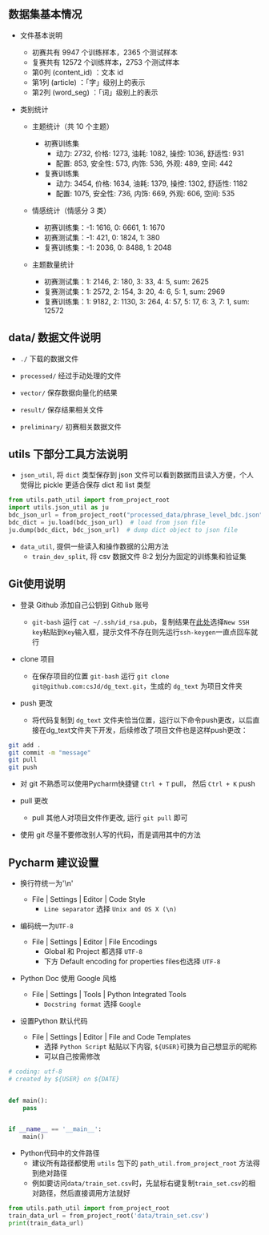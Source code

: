 ## 数据集基本情况
    
* 文件基本说明
    * 初赛共有 9947 个训练样本，2365 个测试样本
    * 复赛共有 12572 个训练样本，2753 个测试样本
    * 第0列 (content_id) ：文本 id  
    * 第1列 (article)    ：「字」级别上的表示 
    * 第2列 (word_seg)   ：「词」级别上的表示  
    
       
* 类别统计
    * 主题统计（共 10 个主题）
      * 初赛训练集
        * 动力: 2732, 价格: 1273, 油耗: 1082, 操控: 1036, 舒适性: 931
        * 配置: 853, 安全性: 573, 内饰: 536, 外观: 489, 空间: 442
      * 复赛训练集
        * 动力: 3454, 价格: 1634, 油耗: 1379, 操控: 1302, 舒适性: 1182
        * 配置: 1075, 安全性: 736, 内饰: 669, 外观: 606, 空间: 535
    
    * 情感统计（情感分 3 类）
      * 初赛训练集：-1: 1616, 0: 6661, 1: 1670
      * 初赛测试集：-1: 421,  0: 1824, 1: 380
      * 复赛训练集：-1: 2036, 0: 8488, 1: 2048
      
    * 主题数量统计
      * 初赛测试集：1: 2146, 2: 180, 3: 33, 4: 5, sum: 2625
      * 复赛测试集：1: 2572, 2: 154, 3: 20, 4: 6, 5: 1, sum: 2969
      * 复赛训练集：1: 9182, 2: 1130, 3: 264, 4: 57, 5: 17, 6: 3, 7: 1, sum: 12572
      

## data/ 数据文件说明
* `./`  下载的数据文件
    
* `processed/`  经过手动处理的文件

* `vector/`  保存数据向量化的结果
		
* `result/`  保存结果相关文件

* `preliminary/`  初赛相关数据文件


## utils 下部分工具方法说明

* `json_util`, 将 `dict` 类型保存到 json 文件可以看到数据而且读入方便，个人觉得比 pickle 更适合保存 dict 和 list 类型
```python
from utils.path_util import from_project_root
import utils.json_util as ju
bdc_json_url = from_project_root("processed_data/phrase_level_bdc.json")
bdc_dict = ju.load(bdc_json_url)  # load from json file
ju.dump(bdc_dict, bdc_json_url)  # dump dict object to json file
```

* `data_util`, 提供一些读入和操作数据的公用方法
  * `train_dev_split`, 将 csv 数据文件 8:2 划分为固定的训练集和验证集

        
## Git使用说明
* 登录 Github 添加自己公钥到 Github 账号
  * `git-bash` 运行 `cat ~/.ssh/id_rsa.pub`，复制结果在[此处](https://github.com/settings/keys)选择`New SSH key`粘贴到`Key`输入框，提示文件不存在则先运行`ssh-keygen`一直点回车就行
  
* clone 项目
  * 在保存项目的位置 `git-bash` 运行 `git clone git@github.com:csJd/dg_text.git`，生成的 `dg_text` 为项目文件夹
  
* push 更改
  * 将代码复制到 `dg_text` 文件夹恰当位置，运行以下命令push更改，以后直接在dg_text文件夹下开发，后续修改了项目文件也是这样push更改：
```sh
git add .
git commit -m "message"
git pull
git push
```
  * 对 git 不熟悉可以使用Pycharm快捷键 `Ctrl + T` pull， 然后 `Ctrl + K` push

* pull 更改
  * pull 其他人对项目文件作更改, 运行 `git pull` 即可
  
* 使用 git 尽量不要修改别人写的代码，而是调用其中的方法
   

## Pycharm 建议设置

* 换行符统一为'\n'
  * File | Settings | Editor | Code Style
    * `Line separator` 选择 `Unix and OS X (\n)`

* 编码统一为`UTF-8`
  * File | Settings | Editor | File Encodings
    * Global 和 Project 都选择 `UTF-8`
    * 下方 Default encoding for properties files也选择 `UTF-8`

* Python Doc 使用 Google 风格
  * File | Settings | Tools | Python Integrated Tools
    * `Docstring format` 选择 `Google`

* 设置Python 默认代码
  * File | Settings | Editor | File and Code Templates
    * 选择 `Python Script` 粘贴以下内容, `${USER}`可换为自己想显示的昵称
    * 可以自己按需修改

```python
# coding: utf-8
# created by ${USER} on ${DATE}


def main():
    pass


if __name__ == '__main__':
    main()

```

* Python代码中的文件路径
  * 建议所有路径都使用 `utils` 包下的 `path_util.from_project_root` 方法得到绝对路径
  * 例如要访问`data/train_set.csv`时，先鼠标右键复制`train_set.csv`的相对路径，然后直接调用方法就好
```python
from utils.path_util import from_project_root
train_data_url = from_project_root('data/train_set.csv')
print(train_data_url)
```

